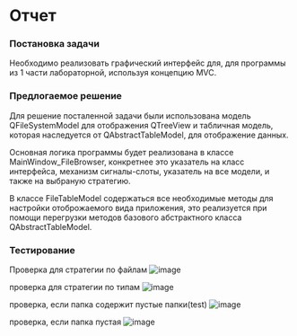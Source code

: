# Отчет 
### Постановка задачи
Необходимо реализовать графический интерфейс для, для программы из 1 части лабораторной, используя концепцию MVC. 

### Предлогаемое решение
Для решение посталенной задачи были использована модель QFileSystemModel для отображения QTreeView и табличная модель, которая  наследуется от QAbstractTableModel, для отображение данных.

Основная логика программы будет реализована в классе MainWindow_FileBrowser, конкретнее это указатель на класс интерфейса, механизм сигналы-слоты, указатель на все модели, и также на выбраную стратегию.

В классе FileTableModel cодержаться все необходимые методы для настройки отоброжаемого вида приложения, это реализуется при помощи перегрузки методов базового абстрактного класса QAbstractTableModel. 


### Тестирование 
Проверка для стратегии по файлам
![image](https://user-images.githubusercontent.com/64350198/122753881-13eec880-d2bd-11eb-9cee-032b3a2e4a54.png)

проверка для стратегии по типам
![image](https://user-images.githubusercontent.com/64350198/122753898-1b15d680-d2bd-11eb-953d-b010e9b6f3ea.png)

проверка, если папка содержит пустые папки(test)
![image](https://user-images.githubusercontent.com/64350198/122754478-ed7d5d00-d2bd-11eb-9ae4-ef76e4b8d415.png)

проверка, если папка пустая
![image](https://user-images.githubusercontent.com/64350198/122754239-97a8b500-d2bd-11eb-8c60-4769a459e6ee.png)
